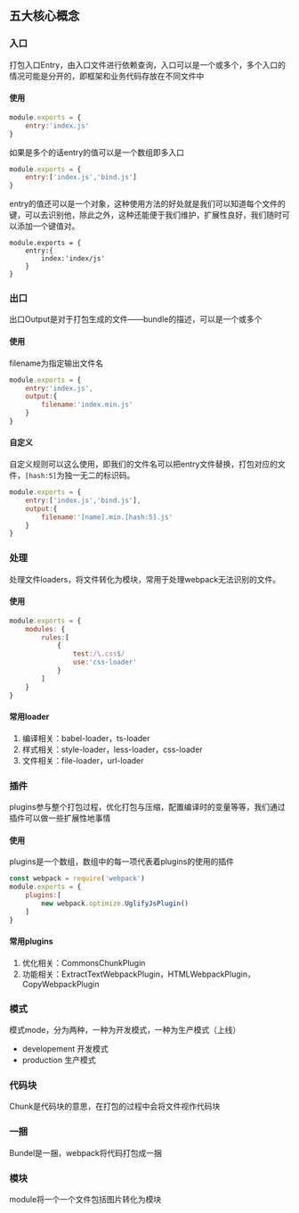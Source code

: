 ## 五大核心概念

### 入口

打包入口Entry，由入口文件进行依赖查询，入口可以是一个或多个，多个入口的情况可能是分开的，即框架和业务代码存放在不同文件中

#### 使用

```js
module.exports = {
    entry:'index.js'
}
```

如果是多个的话entry的值可以是一个数组即多入口

```js
module.exports = {
    entry:['index.js','bind.js']
}
```

entry的值还可以是一个对象，这种使用方法的好处就是我们可以知道每个文件的键，可以去识别他，除此之外，这种还能便于我们维护，扩展性良好，我们随时可以添加一个键值对。

```
module.exports = {
    entry:{
    	index:'index/js'
    }
}
```

### 出口

出口Output是对于打包生成的文件——bundle的描述，可以是一个或多个

#### 使用

filename为指定输出文件名

```js
module.exports = {
    entry:'index.js',
    output:{
        filename:'index.min.js'
    }
}
```

#### 自定义

自定义规则可以这么使用，即我们的文件名可以把entry文件替换，打包对应的文件，`[hash:5]`为独一无二的标识码。

```js
module.exports = {
    entry:['index.js','bind.js'],
    output:{
        filename:'[name].min.[hash:5].js'
    }
}
```

### 处理

处理文件loaders，将文件转化为模块，常用于处理webpack无法识别的文件。

#### 使用

```js
module.exports = {
    modules: {
        rules:[
            {
                test:/\.css$/
                use:'css-loader'
            }
        ]
    }
}
```

#### 常用loader

1. 编译相关：babel-loader，ts-loader
2. 样式相关：style-loader，less-loader，css-loader
3. 文件相关：file-loader，url-loader



### 插件

plugins参与整个打包过程，优化打包与压缩，配置编译时的变量等等，我们通过插件可以做一些扩展性地事情

#### 使用

plugins是一个数组，数组中的每一项代表着plugins的使用的插件

```js
const webpack = require('webpack')
module.exports = {
    plugins:[
        new webpack.optimize.UglifyJsPlugin()
    ]
}
```

#### 常用plugins

1. 优化相关：CommonsChunkPlugin
2. 功能相关：ExtractTextWebpackPlugin，HTMLWebpackPlugin，CopyWebpackPlugin

### 模式

模式mode，分为两种，一种为开发模式，一种为生产模式（上线）

- developement 开发模式
- production 生产模式

### 代码块

Chunk是代码块的意思，在打包的过程中会将文件视作代码块

### 一捆

Bundel是一捆，webpack将代码打包成一捆

### 模块

module将一个一个文件包括图片转化为模块

